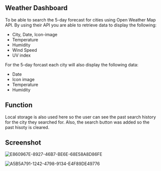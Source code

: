 ## Weather Dashboard
To be able to search the 5-day forecast for cities using Open Weather Map API. By using their API you are able to retrieve data to display the following: 

- City, Date, Icon-image
- Temperature
- Humidity
- Wind Speed
- UV index

For the 5-day forcast each city will also display the following data:

- Date
- Icon image
- Temperature
- Humidity

## Function 
Local storage is also used here so the user can see the past search history for the city they searched for. Also, the search button was added so the past hisoty is cleared.

## Screenshot
![E860967E-8927-46B7-BE6E-68E58A8D86FE](https://user-images.githubusercontent.com/112981795/230803779-f3dc3493-9aaa-41a1-a78f-e59842c35eff.png)

![A5B5A791-1242-4798-9134-E4F89DE49776](https://user-images.githubusercontent.com/112981795/230803815-e7d5517d-baa1-4d61-82b0-87c210a17938.png)
